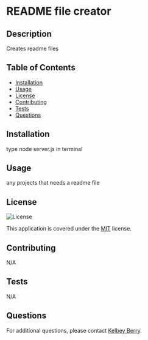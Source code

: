 # README file creator

  ## Description
Creates readme files

## Table of Contents
- [Installation](#installation)
- [Usage](#usage)
- [License](#license)
- [Contributing](#contributing)
- [Tests](#tests)
- [Questions](#questions)

## Installation
type node server.js in terminal

## Usage
any projects that needs a readme file

## License
![License](https://img.shields.io/badge/license-MIT-blue.svg)

This application is covered under the [MIT](LICENSE) license.

## Contributing
N/A

## Tests
N/A

## Questions
For additional questions, please contact [Kelbey Berry](mailto:test@gamil.com).

